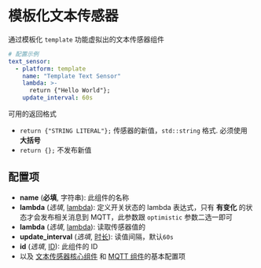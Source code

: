 # 模板化文本传感器

通过模板化 `template` 功能虚拟出的文本传感器组件


```yaml
# 配置示例
text_sensor:
  - platform: template
    name: "Template Text Sensor"
    lambda: >-
      return {"Hello World"};
    update_interval: 60s
```

可用的返回格式

- `return {"STRING LITERAL"};` 传感器的新值，`std::string` 格式. 必须使用 **大括号**
- `return {};` 不发布新值

## **配置项**

- **name** (**必填**, 字符串): 此组件的名称
- **lambda** (*选填*, [lambda](mqtt/guides/automations#lambda-表达式)): 定义开关状态的 lambda 表达式，只有 **有变化** 的状态才会发布相关消息到 MQTT，此参数跟 `optimistic` 参数二选一即可
- **lambda** (*选填*, [lambda](https://esphomelib.com/esphomeyaml/guides/automations.html#config-lambda)): 读取传感器值的
- **update_interval** (*选填*, [时长](mqtt/guides/configuration-types#时长)): 读值间隔，默认`60s`
- **id** (*选填*, [ID](mqtt/guides/configuration-types#id)): 此组件的 ID
- 以及 [文本传感器核心组件](mqtt/components/text_sensor/) 和 [MQTT 组件](mqtt/components/mqtt#MQTT-组件基本配置项)的基本配置项
